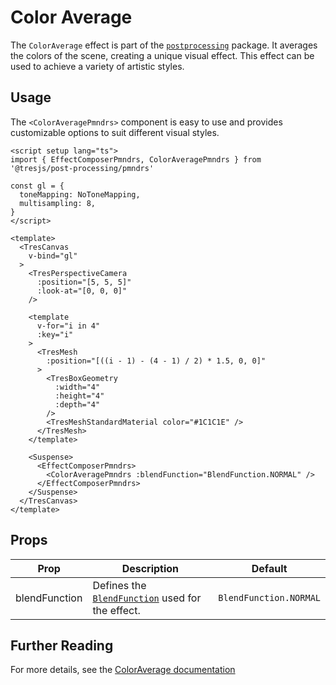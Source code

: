 # Color Average

<DocsDemo>
  <ColorAverageDemo />
</DocsDemo>

The `ColorAverage` effect is part of the [`postprocessing`](https://pmndrs.github.io/postprocessing/public/docs/class/src/effects/ColorAverageEffect.js~ColorAverageEffect.html) package. It averages the colors of the scene, creating a unique visual effect. This effect can be used to achieve a variety of artistic styles.

## Usage

The `<ColorAveragePmndrs>` component is easy to use and provides customizable options to suit different visual styles.

```vue{2,38-40}
<script setup lang="ts">
import { EffectComposerPmndrs, ColorAveragePmndrs } from '@tresjs/post-processing/pmndrs'

const gl = {
  toneMapping: NoToneMapping,
  multisampling: 8,
}
</script>

<template>
  <TresCanvas
    v-bind="gl"
  >
    <TresPerspectiveCamera
      :position="[5, 5, 5]"
      :look-at="[0, 0, 0]"
    />

    <template
      v-for="i in 4"
      :key="i"
    >
      <TresMesh
        :position="[((i - 1) - (4 - 1) / 2) * 1.5, 0, 0]"
      >
        <TresBoxGeometry
          :width="4"
          :height="4"
          :depth="4"
        />
        <TresMeshStandardMaterial color="#1C1C1E" />
      </TresMesh>
    </template>

    <Suspense>
      <EffectComposerPmndrs>
        <ColorAveragePmndrs :blendFunction="BlendFunction.NORMAL" />
      </EffectComposerPmndrs>
    </Suspense>
  </TresCanvas>
</template>
```

## Props

| Prop              | Description                                                                                                   | Default                   |
| ----------------- | ------------------------------------------------------------------------------------------------------------- | ------------------------- |
| blendFunction     | Defines the [`BlendFunction`](https://pmndrs.github.io/postprocessing/public/docs/variable/index.html#static-variable-BlendFunction) used for the effect.                                                               | `BlendFunction.NORMAL`    |

## Further Reading
For more details, see the [ColorAverage documentation](https://pmndrs.github.io/postprocessing/public/docs/class/src/effects/ColorAverageEffect.js~ColorAverageEffect.html)
